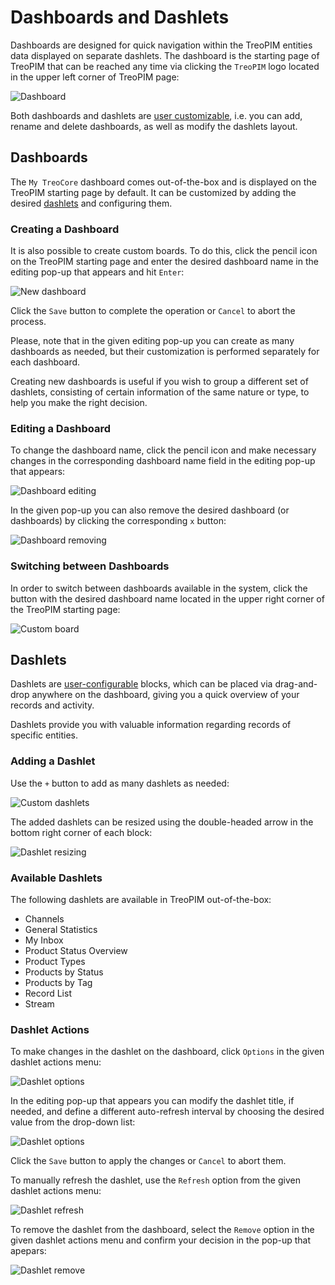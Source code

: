 # Dashboards and Dashlets

Dashboards are designed for quick navigation within the TreoPIM entities data displayed on separate dashlets. The dashboard is the starting page of TreoPIM that can be reached any time via clicking the `TreoPIM` logo located in the upper left corner of TreoPIM page:

![Dashboard](../../_assets/dashboard/dashboard-interface.jpg)

Both dashboards and dashlets are [user customizable](https://treopim.com/help/user-interface), i.e. you can add, rename and delete dashboards, as well as modify the dashlets layout.

## Dashboards

The `My TreoCore` dashboard comes out-of-the-box and is displayed on the TreoPIM starting page by default. It can be customized by adding the desired [dashlets](#dashlets) and configuring them. 

### Creating a Dashboard

It is also possible to create custom boards. To do this, click the pencil icon on the TreoPIM starting page and enter the desired dashboard name in the editing pop-up that appears and hit `Enter`:

![New dashboard](../../_assets/dashboard/dashboard-new.jpg)

Click the `Save` button to complete the operation or `Cancel` to abort the process.

Please, note that in the given editing pop-up you can create as many dashboards as needed, but their customization is performed separately for each dashboard. 

Creating new dashboards is useful if you wish to group a different set of dashlets, consisting of certain information of the same nature or type, to help you make the right decision.

### Editing a Dashboard

To change the dashboard name, click the pencil icon and make necessary changes in the corresponding dashboard name field in the editing pop-up that appears:

![Dashboard editing](../../_assets/dashboard/dashboard-editing.jpg)

In the given pop-up you can also remove the desired dashboard (or dashboards) by clicking the corresponding `x` button:

![Dashboard removing](../../_assets/dashboard/dashboard-removing.jpg)

### Switching between Dashboards

In order to switch between dashboards available in the system, click the button with the desired dashboard name located in the upper right corner of the TreoPIM starting page:

![Custom board](../../_assets/dashboard/custom-board.jpg)

## Dashlets

Dashlets are [user-configurable](https://treopim.com/help/user-interface) blocks, which can be placed via drag-and-drop anywhere on the dashboard, giving you a quick overview of your records and activity. 

Dashlets provide you with valuable information regarding records of specific entities.

### Adding a Dashlet

Use the `+` button to add as many dashlets as needed:

![Custom dashlets](../../_assets/dashboard/custom-dashlets.jpg)

The added dashlets can be resized using the double-headed arrow in the bottom right corner of each block:

![Dashlet resizing](../../_assets/dashboard/dashlet-resizing.jpg)

### Available Dashlets

The following dashlets are available in TreoPIM out-of-the-box:
- Channels
- General Statistics
- My Inbox
- Product Status Overview
- Product Types
- Products by Status
- Products by Tag
- Record List
- Stream

### Dashlet Actions 

To make changes in the dashlet on the dashboard, click `Options` in the given dashlet actions menu:

![Dashlet options](../../_assets/dashboard/dashlet-options.jpg)

In the editing pop-up that appears you can modify the dashlet title, if needed, and define a different auto-refresh interval by choosing the desired value from the drop-down list:

![Dashlet options](../../_assets/dashboard/dashlet-options-popup.jpg)

Click the `Save` button to apply the changes or `Cancel` to abort them.

To manually refresh the dashlet, use the `Refresh` option from the given dashlet actions menu:

![Dashlet refresh](../../_assets/dashboard/dashlet-refresh.jpg)

To remove the dashlet from the dashboard, select the `Remove` option in the given dashlet actions menu and confirm your decision in the pop-up that apepars:

![Dashlet remove](../../_assets/dashboard/dashlet-remove.jpg)